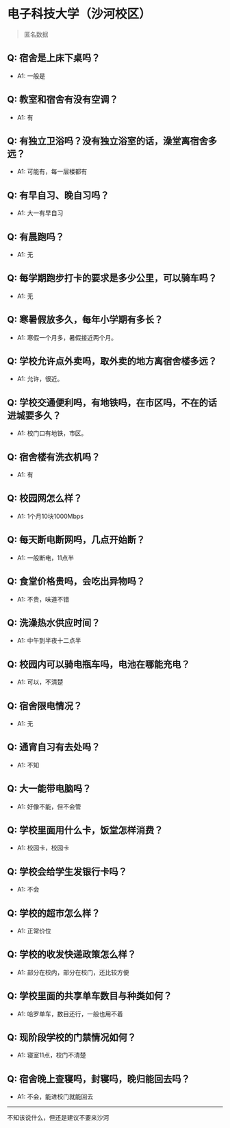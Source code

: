 # 电子科技大学（沙河校区）

> 匿名数据

## Q: 宿舍是上床下桌吗？

- A1: 一般是

## Q: 教室和宿舍有没有空调？

- A1: 有

## Q: 有独立卫浴吗？没有独立浴室的话，澡堂离宿舍多远？

- A1: 可能有，每一层楼都有

## Q: 有早自习、晚自习吗？

- A1: 大一有早自习

## Q: 有晨跑吗？

- A1: 无

## Q: 每学期跑步打卡的要求是多少公里，可以骑车吗？

- A1: 无

## Q: 寒暑假放多久，每年小学期有多长？

- A1: 寒假一个月多，暑假接近两个月。

## Q: 学校允许点外卖吗，取外卖的地方离宿舍楼多远？

- A1: 允许，很近。

## Q: 学校交通便利吗，有地铁吗，在市区吗，不在的话进城要多久？

- A1: 校门口有地铁，市区。

## Q: 宿舍楼有洗衣机吗？

- A1: 有

## Q: 校园网怎么样？

- A1: 1个月10块1000Mbps

## Q: 每天断电断网吗，几点开始断？

- A1: 一般断电，11点半

## Q: 食堂价格贵吗，会吃出异物吗？

- A1: 不贵，味道不错

## Q: 洗澡热水供应时间？

- A1: 中午到半夜十二点半

## Q: 校园内可以骑电瓶车吗，电池在哪能充电？

- A1: 可以，不清楚

## Q: 宿舍限电情况？

- A1: 无

## Q: 通宵自习有去处吗？

- A1: 不知

## Q: 大一能带电脑吗？

- A1: 好像不能，但不会管

## Q: 学校里面用什么卡，饭堂怎样消费？

- A1: 校园卡，校园卡

## Q: 学校会给学生发银行卡吗？

- A1: 不会

## Q: 学校的超市怎么样？

- A1: 正常价位

## Q: 学校的收发快递政策怎么样？

- A1: 部分在校内，部分在校门，还比较方便

## Q: 学校里面的共享单车数目与种类如何？

- A1: 哈罗单车，数目还行，一般也用不着

## Q: 现阶段学校的门禁情况如何？

- A1: 寝室11点，校门不清楚

## Q: 宿舍晚上查寝吗，封寝吗，晚归能回去吗？

- A1: 不会，能进校门就能回去

***

不知该说什么，但还是建议不要来沙河